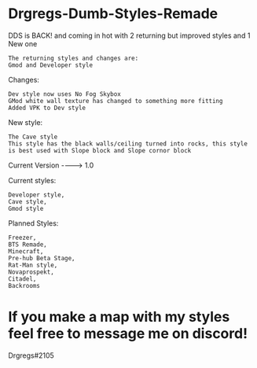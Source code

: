 # Drgregs-Dumb-Styles-Remade

DDS is BACK! and coming in hot with 2 returning but improved styles and 1 New one

```
The returning styles and changes are:
Gmod and Developer style
```

Changes:
```
Dev style now uses No Fog Skybox
GMod white wall texture has changed to something more fitting
Added VPK to Dev style
```

New style:
```
The Cave style
This style has the black walls/ceiling turned into rocks, this style is best used with Slope block and Slope cornor block
```



Current Version ----> 1.0

Current styles:
```
Developer style,
Cave style,
Gmod style
```



Planned Styles:
```
Freezer,
BTS Remade,
Minecraft,
Pre-hub Beta Stage,
Rat-Man style,
Novaprospekt,
Citadel,
Backrooms
```

# If you make a map with my styles feel free to message me on discord!

Drgregs#2105
